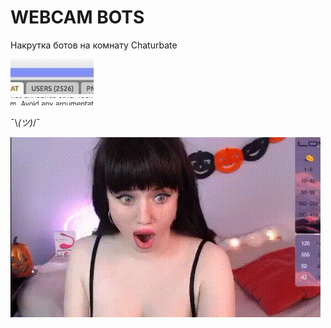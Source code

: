 # WEBCAM BOTS

Накрутка ботов на комнату Chaturbate

![Alt Text](/example.jpg)

¯\\_(ツ)_/¯

![Alt Text](/lol.gif)
